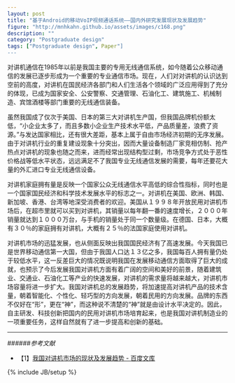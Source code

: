```yaml
---
layout: post
title: "基于Android的移动VoIP视频通话系统——国内外研究发展现状及发展趋势"
figure: "http://mnhkahn.github.io/assets/images/c168.png"
description: ""
category: "Postgraduate design"
tags: ["Postgraduate design", Paper"]
---
```


对讲机通信在1985年以前是我国主要的专用无线通信系统，如今随着公众移动通信的发展已逐步形成为一个重要的专业通信市场。现在，人们对对讲机的认识达到空前的高度，对讲机在国民经济各部门和人们生活各个领域的广泛应用得到了充分的体现，已成为国家安全、公安警察、交通管理、石油化工、建筑施工、机械制造、宾馆酒楼等部门重要的无线通信装备。

虽然我国成了仅次于美国、日本的第三大对讲机生产国，但我国品牌机份额太低，“小企业太多了，而且多数小企业生产技术水平低，产品质量差，浪费了资源。”与发达国家相比，还有很大差距，基本上属于自由市场经济初期的无序发展。由于对讲机行业的重复建设现象十分突出，因而大量设备制造厂家竞相仿制、抢产热点对讲机的现象也随之而来，进而经常出现结构型过剩，市场竞争方式处于恶性价格战等低水平状态，远远满足不了我国专业无线通信发展的需要，每年还要花大量的外汇进口专业无线通信设备。

对讲机家庭拥有量是反映一个国家公众无线通信水平高低的综合性指标，同时也是一个国家国民经济和科学技术发展水平的标志之一。对讲机在美国、欧洲、韩国、新加坡、香港、台湾等地深受消费者的欢迎。美国从１９９８年开放民用对讲机市场后，在超市里就可以买到对讲机，其销量以每年翻一番的速度增长，２０００年销量就达到１０００万台，与手机的销量处于同一个数量级。在德国、日本，大概有３０％的家庭拥有对讲机，大概有２５％的法国家庭使用对讲机。

对讲机市场的迅猛发展，也从侧面反映出我国国民经济有了高速发展。今天我国已是世界移动通信第一大国，但由于我国人口达１３亿之多，我国每百人拥有量仍处于较低水平，这一反差巨大的情况既说明我国在发展移动通信方面取得了巨大的成就，也预示了今后发展我国对讲机方面有着广阔的空间和美好的前景，随着建筑业、交通业、石油化工等产业的快速发展，对讲机的需求量将越来越大，对讲机市场容量将进一步扩大。我国对讲机总的发展趋势，将加速提高对讲机产品的技术含量，朝着智能化、个性化、轻巧型的方向发展，朝着民用的方向发展。品牌的东西不仅好在“形”，更在“神”，而这种说不清楚的“神”就是由设计水平决定的。因此，自主研发、科技创新把国内的民用对讲机市场培育起来，也是我国对讲机制造业的一项重要任务，这样自然就有了进一步提高和创新的基础。

---
######*参考文献*
+ 【1】[我国对讲机市场的现状及发展趋势 - 百度文库](http://wenku.baidu.com/view/4e05626c25c52cc58bd6be7b.html)

{% include JB/setup %}